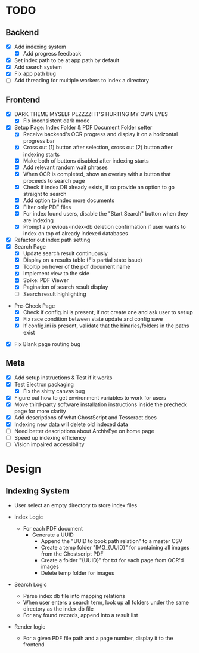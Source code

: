 # TODO

## Backend

- [x] Add indexing system
  - [x] Add progress feedback
- [x] Set index path to be at app path by default
- [x] Add search system
- [x] Fix app path bug
- [ ] Add threading for multiple workers to index a directory

## Frontend

- [x] DARK THEME MYSELF PLZZZZ! IT'S HURTING MY OWN EYES
  - [x] Fix inconsistent dark mode
- [x] Setup Page: Index Folder & PDF Document Folder setter
  - [x] Receive backend's OCR progress and display it on a horizontal progress bar
  - [x] Cross out (1) button after selection, cross out (2) button after indexing starts
  - [x] Make both of buttons disabled after indexing starts
  - [x] Add relevant random wait phrases
  - [x] When OCR is completed, show an overlay with a button that proceeds to search page
  - [x] Check if index DB already exists, if so provide an option to go straight to search
  - [x] Add option to index more documents
  - [x] Filter only PDF files
  - [x] For index found users, disable the "Start Search" button when they are indexing
  - [x] Prompt a previous-index-db deletion confirmation if user wants to index on top of already indexed databases
- [x] Refactor out index path setting
- [x] Search Page
  - [x] Update search result continuously
  - [x] Display on a results table (Fix partial state issue)
  - [x] Tooltip on hover of the pdf document name
  - [x] Implement view to the side
  - [x] Spike: PDF Viewer
  - [x] Pagination of search result display
  - [ ] Search result highlighting
- Pre-Check Page
  - [x] Check if config.ini is present, if not create one and ask user to set up
  - [x] Fix race condition between state update and config save
  - [x] If config.ini is present, validate that the binaries/folders in the paths exist
- [x] Fix Blank page routing bug

## Meta

- [x] Add setup instructions & Test if it works
- [x] Test Electron packaging
  - [x] Fix the shitty canvas bug
- [x] Figure out how to get environment variables to work for users
- [x] Move third-party software installation instructions inside the precheck page for more clarity
- [x] Add descriptions of what GhostScript and Tesseract does
- [x] Indexing new data will delete old indexed data
- [ ] Need better descriptions about ArchivEye on home page
- [ ] Speed up indexing efficiency
- [ ] Vision impaired accessibility

# Design

## Indexing System

- User select an empty directory to store index files
- Index Logic
  - For each PDF document
    - Generate a UUID
      - Append the "UUID to book path relation" to a master CSV
      - Create a temp folder "IMG_{UUID}" for containing all images from the Ghostscript PDF
      - Create a folder "{UUID}" for txt for each page from OCR'd images
      - Delete temp folder for images

- Search Logic
  - Parse index db file into mapping relations
  - When user enters a search term, look up all folders under the same directory as the index db file
  - For any found records, append into a result list

- Render logic
  - For a given PDF file path and a page number, display it to the frontend